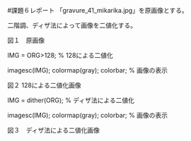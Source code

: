 #課題６レポート
「gravure_41_mikarika.jpg」を原画像とする。

二階調、ディザ法によって画像を二値化する。

図１　原画像

IMG = ORG>128; % 128による二値化

imagesc(IMG); colormap(gray); colorbar; % 画像の表示

図２ 128による二値化画像

IMG = dither(ORG); % ディザ法による二値化

imagesc(IMG); colormap(gray); colorbar; % 画像の表示

図３　ディザ法による二値化画像
